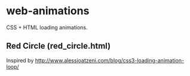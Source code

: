 # web-animations
CSS + HTML loading animations.

## Red Circle (red_circle.html)
Inspired by http://www.alessioatzeni.com/blog/css3-loading-animation-loop/
